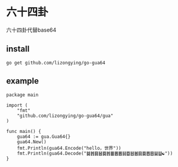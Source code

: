 # 六十四卦

六十四卦代替base64

## install

```
go get github.com/lizongying/go-gua64
```

## example

```
package main

import (
	"fmt"
	"github.com/lizongying/go-gua64/gua"
)

func main() {
	gua64 := gua.Gua64{}
	gua64.New()
	fmt.Println(gua64.Encode("hello，世界"))
	fmt.Println(gua64.Decode("䷯䷬䷿䷶䷸䷬䷀䷌䷌䷎䷼䷲䷰䷳䷸䷘䷔䷭䷒☯"))
}
```